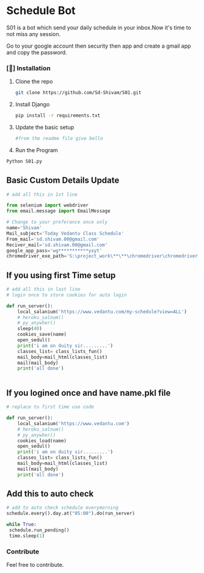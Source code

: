 # Schedule Bot
S01 is a bot which send your daily schedule in your inbox.Now it's time to not miss any session.

Go to your google account then security then app and create a gmail app and copy the password.

### [🔬] Installation
1. Clone the repo
   ```sh
   git clone https://github.com/Sd-Shivam/S01.git
   ```
2. Install Django
   ```sh
   pip install -r requirements.txt
   ```
3. Update the basic setup
   ```sh
   #from the readme file give bello
   ```
 4. Run the Program
   ```sh
   Python S01.py
   ```  


## Basic Custom Details Update
```python
# add all this in 1st line

from selenium import webdriver
from email.message import EmailMessage

# Change to your preferance once only
name='Shivam'
Mail_subject='Today Vedantu Class Schedule'
From_mail='sd.shivam.00@gmail.com'
Reciver_mail='sd.shivam.00@gmail.com'
google_app_pass='wg***********yxyt' 
chromedriver_exe_path='S:\project_work\**\**\chromedriver\chromedriver.exe'
```
## If you using first Time setup
```python
# add all this in last line
# login once to store cookies for auto login

def run_server():
    local_salanium('https://www.vedantu.com/my-schedule?view=ALL')
    # heroku_salnum()
    # py_anywher()
    sleep(40)
    cookies_save(name)
    open_sedul()
    print('i am on duity sir.........')
    classes_list= class_lists_fun()
    mail_body=mail_html(classes_list)
    mail(mail_body)
    print('all done')



```
## If you logined once and have name.pkl file
```python
# replace to first time use code

def run_server():
    local_salanium('https://www.vedantu.com')
    # heroku_salnum()
    # py_anywher()
    cookies_load(name)
    open_sedul()
    print('i am on duity sir.........')
    classes_list= class_lists_fun()
    mail_body=mail_html(classes_list)
    mail(mail_body)
    print('all done')


```

## Add this to auto check 
```python
# add to auto check schedule everymorning
schedule.every().day.at("05:00").do(run_server)

while True:
 schedule.run_pending()
 time.sleep(1)
```

### Contribute

Feel free to contribute.

